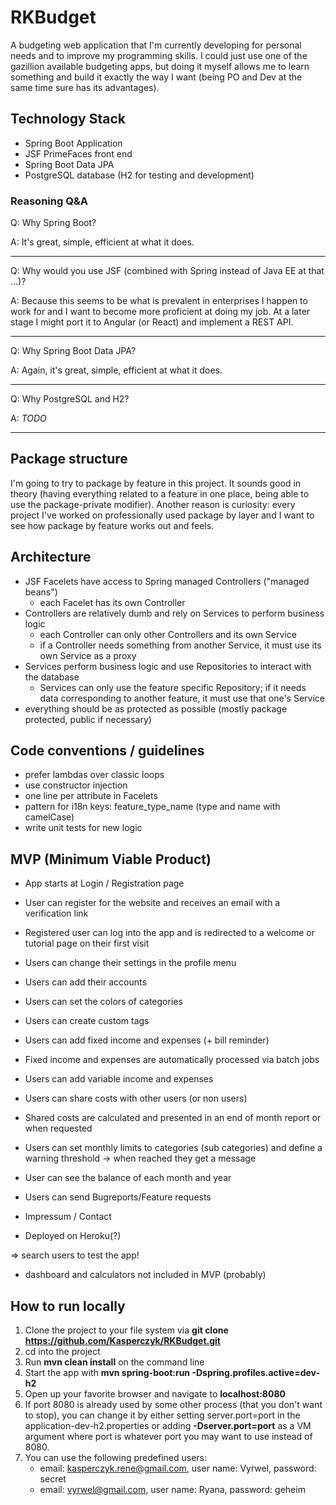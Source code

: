 # RKBudget

A budgeting web application that I'm currently developing for personal needs and to improve my programming skills. 
I could just use one of the gazillion available budgeting apps, but doing it myself allows me to learn something and 
build it exactly the way I want (being PO and Dev at the same time sure has its advantages).

## Technology Stack

- Spring Boot Application
- JSF PrimeFaces front end
- Spring Boot Data JPA
- PostgreSQL database (H2 for testing and development)

### Reasoning Q&A

Q: Why Spring Boot?

A: It's great, simple, efficient at what it does.

***

Q: Why would you use JSF (combined with Spring instead of Java EE at that ...)?

A: Because this seems to be what is prevalent in enterprises I happen to work for and I want to become more proficient at
doing my job. At a later stage I might port it to Angular (or React) and implement a REST API.

***

Q: Why Spring Boot Data JPA?

A: Again, it's great, simple, efficient at what it does.

***

Q: Why PostgreSQL and H2?

A: *TODO*

***

## Package structure

I'm going to try to package by feature in this project. It sounds good in theory (having everything related to a feature
in one place, being able to use the package-private modifier). Another reason is curiosity: every project I've worked on
professionally used package by layer and I want to see how package by feature works out and feels.

## Architecture

- JSF Facelets have access to Spring managed Controllers ("managed beans")
    - each Facelet has its own Controller
- Controllers are relatively dumb and rely on Services to perform business logic
    - each Controller can only other Controllers and its own Service
    - if a Controller needs something from another Service, it must use its own Service as a proxy
- Services perform business logic and use Repositories to interact with the database
    - Services can only use the feature specific Repository; if it needs data corresponding to 
    another feature, it must use that one's Service
- everything should be as protected as possible (mostly package protected, public if necessary)

## Code conventions / guidelines

- prefer lambdas over classic loops
- use constructor injection
- one line per attribute in Facelets
- pattern for i18n keys: feature_type_name (type and name with camelCase)
- write unit tests for new logic

## MVP (Minimum Viable Product)

- App starts at Login / Registration page
- User can register for the website and receives an email with a verification link
- Registered user can log into the app and is redirected to a welcome or tutorial page on their first visit
- Users can change their settings in the profile menu
- Users can add their accounts
- Users can set the colors of categories
- Users can create custom tags
- Users can add fixed income and expenses (+ bill reminder)
- Fixed income and expenses are automatically processed via batch jobs
- Users can add variable income and expenses
- Users can share costs with other users (or non users)
- Shared costs are calculated and presented in an end of month report or when requested
- Users can set monthly limits to categories (sub categories) and define a warning threshold -> when reached they get a message
- User can see the balance of each month and year

- Users can send Bugreports/Feature requests
- Impressum / Contact
- Deployed on Heroku(?)

=> search users to test the app!

- dashboard and calculators not included in MVP (probably)

## How to run locally

1. Clone the project to your file system via **git clone https://github.com/Kasperczyk/RKBudget.git**
2. cd into the project
3. Run **mvn clean install** on the command line
4. Start the app with **mvn spring-boot:run -Dspring.profiles.active=dev-h2**
5. Open up your favorite browser and navigate to **localhost:8080**
6. If port 8080 is already used by some other process (that you don't want to stop), 
you can change it by either setting server.port=port in the 
application-dev-h2.properties or adding **-Dserver.port=port** as a VM argument where 
port is whatever port you may want to use instead of 8080.
7. You can use the following predefined users:
    - email: kasperczyk.rene@gmail.com, user name: Vyrwel, password: secret
    - email: vyrwel@gmail.com, user name: Ryana, password: geheim
